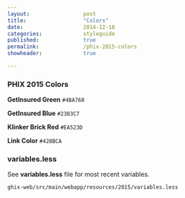 ```yaml
---
layout: 				post
title:  				"Colors"
date:   				2014-12-18
categories: 			styleguide
published: 				true
permalink: 				/phix-2015-colors
showheader: 			true

---
```

<h3>PHIX 2015 Colors</h3>

<strong>GetInsured Green</strong>
<code>#4BA760</code>

<strong>GetInsured Blue</strong>
<code>#2383C7</code>

<strong>Klinker Brick Red</strong>
<code>#EA523D</code>

<strong>Link Color</strong>
<code>#428BCA</code>

<h3>variables.less</h3>

See <strong>variables.less</strong> file for most recent variables.

<code>ghix-web/src/main/webapp/resources/2015/variables.less</code>